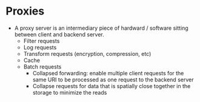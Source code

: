 Proxies
====

- A proxy server is an intermediary piece of hardward / software sitting between client and backend server.
  - Filter requests
  - Log requests
  - Transform requests (encryption, compression, etc)
  - Cache
  - Batch requests
    - Collapsed forwarding: enable multiple client requests for the same URI to be processed as one request to the backend server
    - Collapse requests for data that is spatially close together in the storage to minimize the reads
